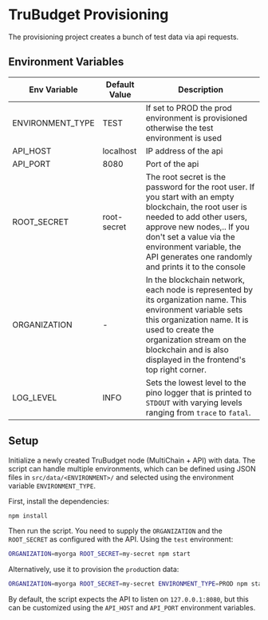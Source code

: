 # TruBudget Provisioning

The provisioning project creates a bunch of test data via api requests.

## Environment Variables

| Env Variable     | Default Value | Description                                                                                                                                                                                                                                                                   |
| ---------------- | ------------- | ----------------------------------------------------------------------------------------------------------------------------------------------------------------------------------------------------------------------------------------------------------------------------- |
| ENVIRONMENT_TYPE | TEST          | If set to PROD the prod environment is provisioned otherwise the test environment is used                                                                                                                                                                                     |
| API_HOST         | localhost     | IP address of the api                                                                                                                                                                                                                                                         |
| API_PORT         | 8080          | Port of the api                                                                                                                                                                                                                                                               |
| ROOT_SECRET      | root-secret   | The root secret is the password for the root user. If you start with an empty blockchain, the root user is needed to add other users, approve new nodes,.. If you don't set a value via the environment variable, the API generates one randomly and prints it to the console |
| ORGANIZATION     | -             | In the blockchain network, each node is represented by its organization name. This environment variable sets this organization name. It is used to create the organization stream on the blockchain and is also displayed in the frontend's top right corner.                 |
| LOG_LEVEL        | INFO          | Sets the lowest level to the pino logger that is printed to `STDOUT` with varying levels ranging from `trace` to `fatal`.                                                                                                                                                     |

## Setup

Initialize a newly created TruBudget node (MultiChain + API) with data. The script can handle multiple environments, which can be defined using JSON files in `src/data/<ENVIRONMENT>/` and selected using the environment variable `ENVIRONMENT_TYPE`.

First, install the dependencies:

```bash
npm install
```

Then run the script. You need to supply the `ORGANIZATION` and the `ROOT_SECRET` as configured with the API. Using the `test` environment:

```bash
ORGANIZATION=myorga ROOT_SECRET=my-secret npm start
```

Alternatively, use it to provision the `prod`uction data:

```bash
ORGANIZATION=myorga ROOT_SECRET=my-secret ENVIRONMENT_TYPE=PROD npm start
```

By default, the script expects the API to listen on `127.0.0.1:8080`, but this can be customized using the `API_HOST` and `API_PORT` environment variables.
